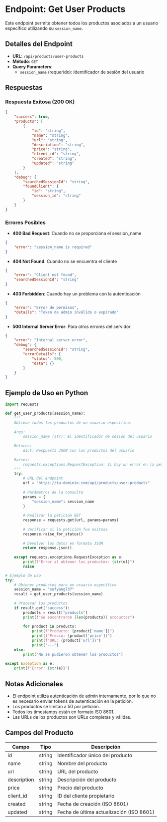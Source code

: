 # Endpoint: Get User Products

Este endpoint permite obtener todos los productos asociados a un usuario específico utilizando su `session_name`.

## Detalles del Endpoint

- **URL**: `/api/products/user-products`
- **Método**: `GET`
- **Query Parameters**: 
  - `session_name` (requerido): Identificador de sesión del usuario

## Respuestas

### Respuesta Exitosa (200 OK)
```json
{
    "success": true,
    "products": [
        {
            "id": "string",
            "name": "string",
            "url": "string",
            "description": "string",
            "price": "string",
            "client_id": "string",
            "created": "string",
            "updated": "string"
        }
    ],
    "debug": {
        "searchedSessionId": "string",
        "foundClient": {
            "id": "string",
            "session_id": "string"
        }
    }
}
```

### Errores Posibles

- **400 Bad Request**: Cuando no se proporciona el session_name
```json
{
    "error": "session_name is required"
}
```

- **404 Not Found**: Cuando no se encuentra el cliente
```json
{
    "error": "Client not found",
    "searchedSessionId": "string"
}
```

- **403 Forbidden**: Cuando hay un problema con la autenticación
```json
{
    "error": "Error de permisos",
    "details": "Token de admin inválido o expirado"
}
```

- **500 Internal Server Error**: Para otros errores del servidor
```json
{
    "error": "Internal server error",
    "debug": {
        "searchedSessionId": "string",
        "errorDetails": {
            "status": 500,
            "data": {}
        }
    }
}
```

## Ejemplo de Uso en Python

```python
import requests

def get_user_products(session_name):
    """
    Obtiene todos los productos de un usuario específico.
    
    Args:
        session_name (str): El identificador de sesión del usuario
        
    Returns:
        dict: Respuesta JSON con los productos del usuario
        
    Raises:
        requests.exceptions.RequestException: Si hay un error en la petición
    """
    try:
        # URL del endpoint
        url = "https://tu-dominio.com/api/products/user-products"
        
        # Parámetros de la consulta
        params = {
            "session_name": session_name
        }
        
        # Realizar la petición GET
        response = requests.get(url, params=params)
        
        # Verificar si la petición fue exitosa
        response.raise_for_status()
        
        # Devolver los datos en formato JSON
        return response.json()
        
    except requests.exceptions.RequestException as e:
        print(f"Error al obtener los productos: {str(e)}")
        raise

# Ejemplo de uso
try:
    # Obtener productos para un usuario específico
    session_name = "sufyang737"
    result = get_user_products(session_name)
    
    # Procesar los productos
    if result.get("success"):
        products = result["products"]
        print(f"Se encontraron {len(products)} productos")
        
        for product in products:
            print(f"Producto: {product['name']}")
            print(f"Precio: {product['price']}")
            print(f"URL: {product['url']}")
            print("---")
    else:
        print("No se pudieron obtener los productos")
        
except Exception as e:
    print(f"Error: {str(e)}")
```

## Notas Adicionales

- El endpoint utiliza autenticación de admin internamente, por lo que no es necesario enviar tokens de autenticación en la petición.
- Los productos se limitan a 50 por petición.
- Todos los timestamps están en formato ISO 8601.
- Las URLs de los productos son URLs completas y válidas.

## Campos del Producto

| Campo | Tipo | Descripción |
|-------|------|-------------|
| id | string | Identificador único del producto |
| name | string | Nombre del producto |
| url | string | URL del producto |
| description | string | Descripción del producto |
| price | string | Precio del producto |
| client_id | string | ID del cliente propietario |
| created | string | Fecha de creación (ISO 8601) |
| updated | string | Fecha de última actualización (ISO 8601) | 